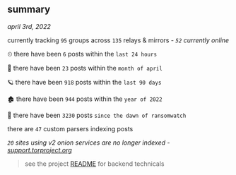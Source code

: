 
## summary
_april 3rd, 2022_

currently tracking `95` groups across `135` relays & mirrors - _`52` currently online_

⏲ there have been `6` posts within the `last 24 hours`

🦈 there have been `23` posts within the `month of april`

🪐 there have been `918` posts within the `last 90 days`

🏚 there have been `944` posts within the `year of 2022`

🦕 there have been `3230` posts `since the dawn of ransomwatch`

there are `47` custom parsers indexing posts

_`20` sites using v2 onion services are no longer indexed - [support.torproject.org](https://support.torproject.org/onionservices/v2-deprecation/)_

> see the project [README](https://github.com/thetanz/ransomwatch#ransomwatch--) for backend technicals
